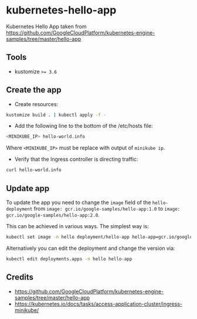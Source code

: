 # kubernetes-hello-app

Kubernetes Hello App taken from https://github.com/GoogleCloudPlatform/kubernetes-engine-samples/tree/master/hello-app

## Tools

- kustomize `>= 3.6`

## Create the app

- Create resources:

```bash
kustomize build . | kubectl apply -f -
```

- Add the following line to the bottom of the /etc/hosts file:

```bash
<MINIKUBE_IP> hello-world.info
```

Where `<MINIKUBE_IP>` must be replace with output of `minikube ip`.

- Verify that the Ingress controller is directing traffic:

```bash
curl hello-world.info
```

## Update app

To update the app you need to change the `image` field of the `hello-deployment` from `image: gcr.io/google-samples/hello-app:1.0` to `image: gcr.io/google-samples/hello-app:2.0`.

This can be achieved in various ways. The simplest way is:

```bash
kubectl set image -n hello deployment/hello-app hello-app=gcr.io/google-samples/hello-app:2.0
```

Alternatively you can edit the deployment and change the version via:

```bash
kubectl edit deployments.apps -n hello hello-app
```

## Credits

- https://github.com/GoogleCloudPlatform/kubernetes-engine-samples/tree/master/hello-app
- https://kubernetes.io/docs/tasks/access-application-cluster/ingress-minikube/
